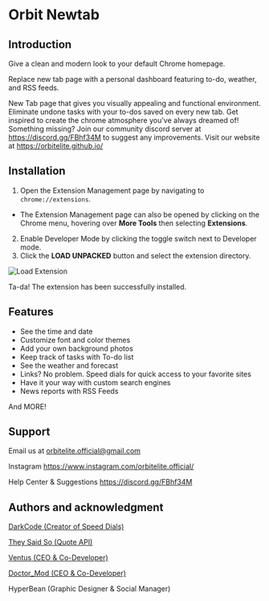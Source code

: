 # Orbit Newtab

## Introduction

Give a clean and modern look to your default Chrome homepage.

Replace new tab page with a personal dashboard featuring to-do, weather, and RSS feeds.

New Tab page that gives you visually appealing and functional environment. Eliminate undone tasks with your to-dos saved on every new tab. Get inspired to create the chrome atmosphere you've always dreamed of! Something missing? Join our community discord server at https://discord.gg/FBhf34M to suggest any improvements. Visit our website at https://orbitelite.github.io/

## Installation

1. Open the Extension Management page by navigating to ```chrome://extensions```.
* The Extension Management page can also be opened by clicking on the Chrome menu, hovering over **More Tools** then selecting **Extensions**.
2. Enable Developer Mode by clicking the toggle switch next to Developer mode.
3. Click the **LOAD UNPACKED** button and select the extension directory.

![Load Extension](https://developer.chrome.com/static/images/get_started/load_extension.png)

Ta-da! The extension has been successfully installed.

## Features

* See the time and date
* Customize font and color themes
* Add your own background photos
* Keep track of tasks with To-do list
* See the weather and forecast
* Links? No problem. Speed dials for quick access to your favorite sites
* Have it your way with custom search engines
* News reports with RSS Feeds

And MORE!

## Support

Email us at orbitelite.official@gmail.com

Instagram https://www.instagram.com/orbitelite.official/

Help Center & Suggestions https://discord.gg/FBhf34M

## Authors and acknowledgment

[DarkCode (Creator of Speed Dials)](https://www.youtube.com/channel/UCD3KVjbb7aq2OiOffuungzw)

[They Said So (Quote API)](https://theysaidso.com/)

[Ventus (CEO & Co-Developer)](http://benmasel.github.io/)

[Doctor_Mod (CEO & Co-Developer)](https://doctormod.sytes.net/)

HyperBean (Graphic Designer & Social Manager)
